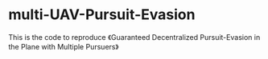# multi-UAV-Pursuit-Evasion
This is the code to reproduce 《Guaranteed Decentralized Pursuit-Evasion in the Plane with Multiple Pursuers》
